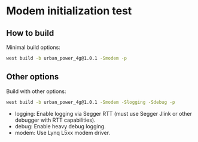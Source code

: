 # Modem initialization test

## How to build

Minimal build options:

```bash
west build -b urban_power_4g@1.0.1 -Smodem -p
```

## Other options

Build with other options:

```bash
west build -b urban_power_4g@1.0.1 -Smodem -Slogging -Sdebug -p
```

- logging: Enable logging via Segger RTT (must use Segger Jlink or other
  debugger with RTT capabilities).
- debug: Enable heavy debug logging.
- modem: Use Lynq L5xx modem driver.
